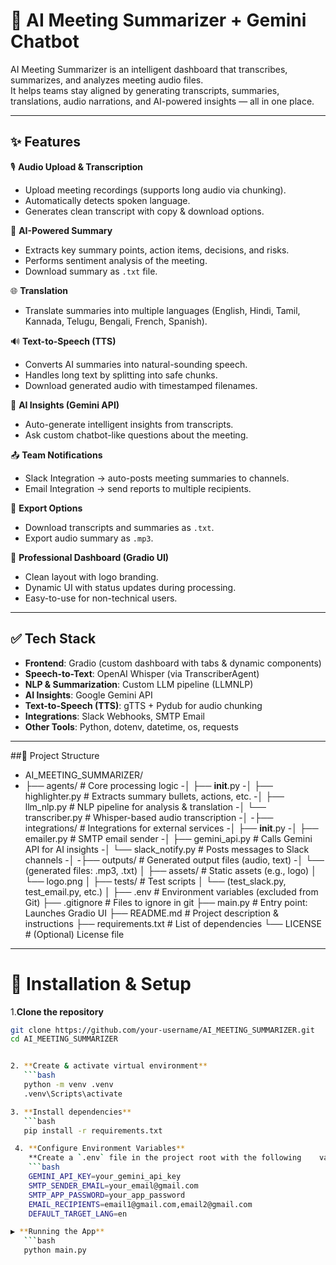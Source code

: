 # 🚀 AI Meeting Summarizer + Gemini Chatbot

AI Meeting Summarizer is an intelligent dashboard that transcribes, summarizes, and analyzes meeting audio files.  
It helps teams stay aligned by generating transcripts, summaries, translations, audio narrations, and AI-powered insights — all in one place.

---

## ✨ Features

🎙️ **Audio Upload & Transcription**  
- Upload meeting recordings (supports long audio via chunking).  
- Automatically detects spoken language.  
- Generates clean transcript with copy & download options.

📝 **AI-Powered Summary**  
- Extracts key summary points, action items, decisions, and risks.  
- Performs sentiment analysis of the meeting.  
- Download summary as `.txt` file.

🌐 **Translation**  
- Translate summaries into multiple languages (English, Hindi, Tamil, Kannada, Telugu, Bengali, French, Spanish).

🔊 **Text-to-Speech (TTS)**  
- Converts AI summaries into natural-sounding speech.  
- Handles long text by splitting into safe chunks.  
- Download generated audio with timestamped filenames.

🤖 **AI Insights (Gemini API)**  
- Auto-generate intelligent insights from transcripts.  
- Ask custom chatbot-like questions about the meeting.

📤 **Team Notifications**  
- Slack Integration → auto-posts meeting summaries to channels.  
- Email Integration → send reports to multiple recipients.

📂 **Export Options**  
- Download transcripts and summaries as `.txt`.  
- Export audio summary as `.mp3`.

🎨 **Professional Dashboard (Gradio UI)**  
- Clean layout with logo branding.  
- Dynamic UI with status updates during processing.  
- Easy-to-use for non-technical users.

---

## ✅ Tech Stack

- **Frontend**: Gradio (custom dashboard with tabs & dynamic components)  
- **Speech-to-Text**: OpenAI Whisper (via TranscriberAgent)  
- **NLP & Summarization**: Custom LLM pipeline (LLMNLP)  
- **AI Insights**: Google Gemini API  
- **Text-to-Speech (TTS)**: gTTS + Pydub for audio chunking  
- **Integrations**: Slack Webhooks, SMTP Email  
- **Other Tools**: Python, dotenv, datetime, os, requests

---

##📂 Project Structure

 - AI_MEETING_SUMMARIZER/
 - ├── agents/                     # Core processing logic
 -│   ├── __init__.py
 -│   ├── highlighter.py          # Extracts summary bullets, actions, etc.
 -│   ├── llm_nlp.py              # NLP pipeline for analysis & translation
 -│   └── transcriber.py          # Whisper-based audio transcription
 -│
 -├── integrations/               # Integrations for external services
 -│   ├── __init__.py
 -│   ├── emailer.py              # SMTP email sender
 -│   ├── gemini_api.py           # Calls Gemini API for AI insights
 -│   └── slack_notify.py         # Posts messages to Slack channels
 -│
 -├── outputs/                    # Generated output files (audio, text)
 -│   └── (generated files: .mp3, .txt)
│
├── assets/                     # Static assets (e.g., logo)
│   └── logo.png
│
├── tests/                      # Test scripts
│   └── (test_slack.py, test_email.py, etc.)
│
├── .env                        # Environment variables (excluded from Git)
├── .gitignore                  # Files to ignore in git
├── main.py                     # Entry point: Launches Gradio UI
├── README.md                   # Project description & instructions
├── requirements.txt            # List of dependencies
└── LICENSE                     # (Optional) License file



---


# 🚀 Installation & Setup

1.**Clone the repository**

```bash
git clone https://github.com/your-username/AI_MEETING_SUMMARIZER.git
cd AI_MEETING_SUMMARIZER


2. **Create & activate virtual environment**
   ```bash
   python -m venv .venv
   .venv\Scripts\activate

3️. **Install dependencies**
   ```bash
   pip install -r requirements.txt

 4️. **Configure Environment Variables**
    **Create a `.env` file in the project root with the following    variables:**
    ```bash
    GEMINI_API_KEY=your_gemini_api_key
    SMTP_SENDER_EMAIL=your_email@gmail.com
    SMTP_APP_PASSWORD=your_app_password
    EMAIL_RECIPIENTS=email1@gmail.com,email2@gmail.com
    DEFAULT_TARGET_LANG=en

▶ **Running the App**
   ```bash
   python main.py



